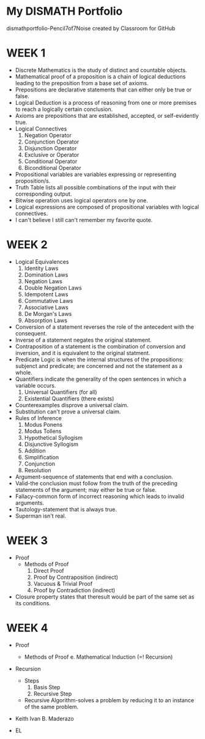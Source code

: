 # My DISMATH Portfolio
dismathportfolio-Pencil7of7Noise created by Classroom for GitHub
# WEEK 1
- Discrete Mathematics is the study of distinct and countable objects.
- Mathematical proof of a proposition is a chain of logical deductions leading to the preposition from a base set of axioms.
- Prepositions are declarative statements that can either only be true or false.
- Logical Deduction is a process of reasoning from one or more premises to reach a logically certain conclusion.
- Axioms are prepositions that are established, accepted, or self-evidently true.
- Logical Connectives
  1. Negation Operator
  2. Conjunction Operator
  3. Disjunction Operator
  4. Exclusive or Operator
  5. Conditional Operator
  6. Biconditional Operator
- Propositional variables are variables expressing or representing proposition/s.
- Truth Table lists all possible combinations of the input with their corresponding output.
- Bitwise operation uses logical operators one by one.
- Logical expressions are composed of propositional variables with logical connectives.
- I can't believe I still can't remember my favorite quote.

# WEEK 2

- Logical Equivalences
  1. Identity Laws
  2. Domination Laws
  3. Negation Laws
  4. Double Negation Laws
  5. Idempotent Laws
  6. Commutative Laws
  7. Associative Laws
  8. De Morgan's Laws
  9. Absorption Laws
- Conversion of a statement reverses the role of the antecedent with the consequent.
- Inverse of a statement negates the original statement.
- Contraposition of a statement is the combination of conversion and inversion, and it is equivalent to the original statment.
- Predicate Logic is when the internal structures of the propositions: subjenct and predicate; are concerned and not the statement as a whole.
- Quantifiers indicate the generality of the open sentences in which a variable occurs.
  1. Universal Quantifiers (for all)
  2. Existential Quantifiers (there exists)
- Counterexamples disprove a universal claim.
- Substitution can't prove a universal claim.
- Rules of Inference
  1. Modus Ponens
  2. Modus Tollens
  3. Hypothetical Syllogism
  4. Disjunctive Syllogism
  5. Addition
  6. Simplification
  7. Conjunction
  8. Resolution
- Argument-sequence of statements that end with a conclusion.
- Valid-the conclusion must follow from the truth of the preceding statements of the argument; may either be true or false.
- Fallacy-common form of incorrect reasoning which leads to invalid arguments.
- Tautology-statement that is always true.
- Superman isn't real.

# WEEK 3

- Proof
  - Methods of Proof
    1. Direct Proof
    2. Proof by Contraposition (indirect)
    3. Vacuous & Trivial Proof
    4. Proof by Contradiction (indirect)
- Closure property states that theresult would be part of the same set as its conditions.

# WEEK 4
- Proof
  - Methods of Proof
    e. Mathematical Induction (=! Recursion)
- Recursion
  - Steps
    1. Basis Step
    2. Recursive Step
  - Recursive Algorithm-solves a problem by reducing it to an instance of the same problem.



- Keith Ivan B. Maderazo
- EL
  

